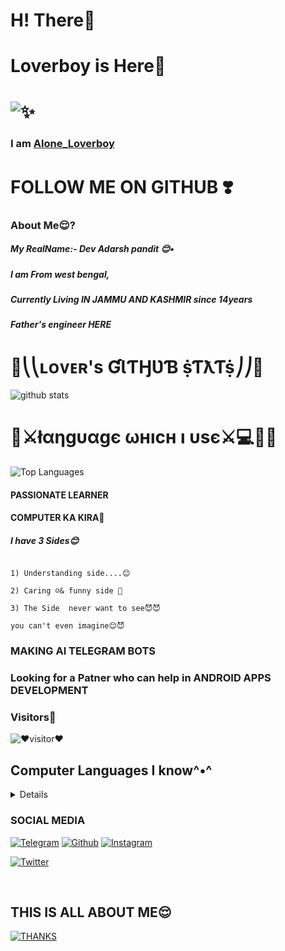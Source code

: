 # H! There👋

# Loverboy is Here🖤
# ![✨](https://telegra.ph/file/0b3d596d45085b14a97cd.jpg)
### I am [Alone_Loverboy](https://t.me/Alone_loverboy)
# FOLLOW ME ON GITHUB ❣️

### About Me😌?

##### My RealName:- Dev Adarsh pandit 😊•

##### I am From west bengal, 
##### Currently Living IN JAMMU AND KASHMIR since 14years 
##### Father's engineer HERE
# 🍬**⎝⎝ʟᴏᴠᴇʀ's ƓƖƬӇƲƁ ṩƬƛƬṩ⎠⎠**🍭

 ![github stats](https://github-readme-stats.vercel.app/api?username=loverboyXD&show_icons=true&theme=tokyonight)

 

 # 🍫**⚔łαηgυαgє ωнıcн ı υsє⚔**💻👨‍💻

 

 ![Top Languages](https://github-readme-stats.vercel.app/api/top-langs/?username=loverboyXD&custom_title=Languages%20I%20Use&theme=tokyonight&hide_border=true)



#### PASSIONATE LEARNER

#### COMPUTER KA KIRA🤪

##### I have 3 Sides😊

```

‌1) Understanding side....😊

‌2) Caring ☺️& funny side 🤪

‌3) The Side  never want to see😈😈

you can't even imagine😊😈

```

### MAKING AI TELEGRAM BOTS 

### Looking for a Patner who can help in ANDROID APPS DEVELOPMENT

### Visitors🖤

![❤️visitor❤️](https://visitor-badge.laobi.icu/badge?page_id=loverboyXD)

## Computer Languages I know^•^

<details> 

[![PYTHON💙](https://img.shields.io/badge/python%20dev-yellow?style=for-the-badge&logo=python)]()
<br>
[![HTML](https://img.shields.io/badge/HTML%20learning-brown?style=for-the-badge&logo=html5)]()
 <br>
[![PHP](https://img.shields.io/badge/PHP%20learning-purple?style=for-the-badge&logo=php)]()
    

</details>

### SOCIAL MEDIA



[![Telegram](https://img.shields.io/badge/telegram-1b77FF.svg?style=for-the-badge&logo=telegram)](https://t.me/Alone_loverboy) [![Github](https://img.shields.io/badge/github-171717.svg?style=for-the-badge&logo=github)](https://github.com/loverboyXD) [![Instagram](https://img.shields.io/badge/instagram-pink?style=for-the-badge&logo=instagram)](https://instagram.me/mesterious.person)

[![Twitter](https://img.shields.io/badge/Twitter-1b77FF.svg?style=for-the-badge&logo=twitter)](https://twitter.com/A_Modern_Mind)

<br>


## THIS IS ALL ABOUT ME😌

[![THANKS](https://img.shields.io/badge/Thanks%20To%20Visit%20Here%20❤️-black?style=for-the-badge&logo=heart)]()

